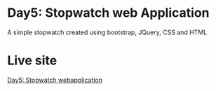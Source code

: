 # Day5: Stopwatch web Application
A simple stopwatch created using bootstrap, JQuery, CSS and HTML

# Live site
[Day5: Stopwatch webapplication](https://hardcore-panini-5445b4.netlify.com/) 
